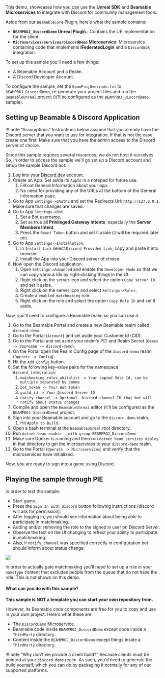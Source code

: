 <style>
img[src*='#center'] { 
    display: block;
    margin: auto;
}
</style>

This demo, showcases how you can use the **Unreal SDK** and **Beamable Microservices** to integrate with Discord for community management tools.

Aside from our `BeamableCore` Plugin, here's what the sample contains:

- **`BEAMPROJ_DiscordDemo` Unreal Plugin.**: Contains the UE implementation for the client.
- **`Microservices/services/DiscordDemo` Microservice**: Microservice containing code that implements **IFederatedLogin** and a `DiscordBot` integration.

To set up this sample you'll need a few things:

- A Beamable Account and a Realm.
- A Discord Developer Account.

To configure the sample, set the `BeamProjOverride.txt` to `BEAMPROJ_DiscordDemo`, re-generate your project files and run the `BeamableUnreal` project (it'll be configured as the `BEAMPROJ_DiscordDemo` sample).

## Setting up Beamable & Discord Application

!!! note "Assumptions"
	Instructions below assume that you already have the Discord server that you want to use for integration. If that is not the case create one first. Make sure that you have the admin access to the Discord server of choice.

Since this sample requires several resources, we do not host it ourselves. So, in order to access the sample we'll go set up a Discord account and setup the sample Discord bot:

1. Log into your [Discord.dev](https://discord.com/developers/applications) account.
2. Create an App. Set aside its `AppId` in a notepad for future use.
	1. Fill out General Information about your app.
	2. No need for providing any of the URLs at the bottom of the General Information page.
3. Go to App `Settings->OAuth2` and set the Redirects Url: `http://127.0.0.1`. Make sure that changes are saved.
4. Go to App `Settings->Bot`.
	1. Set a Bot username.
	2. Set as true all **Privileged Gateway Intents**, especially the **Server Members Intent**.
	3. Press the `Reset Token` button and set it aside (it will be required later on).
5. Go to App `Settings->Installation`.
	1. In `Install Link` select `Discord Provided Link`, copy and paste it into browser. 
	2. Install the App into your Discord server of choice.
6. Now open the Discord application.
	1. Open `Settings->Advanced` and enable the `Developer Mode` so that we can copy various Ids by right-clicking things in the UI.
	2. Right click on the server icon and select the option `Copy server ID` and set it aside.
	3. Right click on the server icon and select `Settings->Roles`. 
	4. Create a `enabled-matchmaking` role.
	5. Right click on the role and select the option `Copy Role ID` and set it aside.

Now, you'll need to configure a Beamable realm so you can use it.

1. Go to the Beamable Portal and create a new Beamable realm called `discord-demo`.
2. Go to the Portal (`Account`) and set aside your Customer Id (CID).
3. Go to the Portal and set aside your realm's PID and Realm Secret (`Games -> YourGame -> discord-demo`).
4. On the Portal open the Realm Config page of the `discord-demo` realm (`Operate -> Config`).
5. Hit the `Add Config` button.
6. Set the following key-value pairs for the namespace `discord_integration`:
   1. `matchmaking_roles_whitelist -> Your copied Role Id, can be multiple separated by comma`
   2. `bot_token -> Your Bot Token`
   3. `guild_id -> Your Discord Server ID` 
   4. `notify_channel -> Optional- Discord channel ID that bot will notify about status changes` 
7. Compile and open the `BeamableUnreal` editor (it'll be configured as the `BEAMPROJ_DiscordDemo`) project.
8. Sign into your Beamable account and go to the `discord-demo` realm.
	1. Hit `Apply to Build`.
9.  Open a bash terminal at the `BeamableUnreal` root directory.
10. Run `dotnet beam enable --with-group BEAMPROJ_DiscordDemo`
11. Make sure Docker is running and then run `dotnet beam services deploy` in that directory to get the microservices to your `discord-demo` realm.
12. Go to the Portal (`Operate -> Microservices`) and verify that the microservices have initialized.

Now, you are ready to sign into a game using Discord.

## Playing the sample through PIE

In order to test the sample:

- Start game.
- Press the `Sign In with Discord` button following instructions (discord will ask for permission).
- After logging in, you should see information about being able to participate in matchmaking.
- Adding and/or removing the role to the signed in user on Discord Server.
- Observe the text on the UI changing to reflect your ability to participate in matchmaking.
- Also, if `notify_channel` was specified correctly in configuration bot should inform about status change:

![](../images/discord_sample_notify.png#center)

In order to actually gate matchmaking you'll need to set up a rule in your `GameType` content that excludes people from the queue that do not have the role. This is not shown on this demo.
#### What can you do with this sample?

**This sample is NOT a template you can start your own repository from.** 

However, its Beamable code components are free for you to copy and use in your own project. Here's what these are:

- The `DiscordDemo` Microservice.
- Beamable code inside `BEAMPROJ_DiscordDemo` except code inside a `ThirdParty` directory.
- Content inside the `BEAMPROJ_DiscordDemo` except things inside a `ThirdParty` directory.

!!! note "Why don't we provide a client build?"
	Because clients must be pointed at your `discord-demo` realm. As such, you'd need to generate the build yourself, which you can do by packaging it normally for any of our supported platforms.